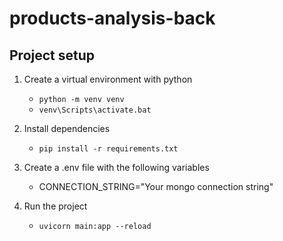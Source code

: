 # products-analysis-back

## Project setup

1. Create a virtual environment with python

    - `python -m venv venv`
    - `venv\Scripts\activate.bat`
    
2. Install dependencies

    - `pip install -r requirements.txt`
    
3. Create a .env file with the following variables

    - CONNECTION_STRING="Your mongo connection string"

4. Run the project

    - `uvicorn main:app --reload`